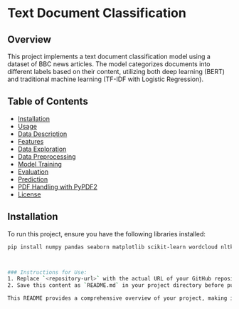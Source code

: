 # Text Document Classification

## Overview
This project implements a text document classification model using a dataset of BBC news articles. The model categorizes documents into different labels based on their content, utilizing both deep learning (BERT) and traditional machine learning (TF-IDF with Logistic Regression).

## Table of Contents
- [Installation](#installation)
- [Usage](#usage)
- [Data Description](#data-description)
- [Features](#features)
- [Data Exploration](#data-exploration)
- [Data Preprocessing](#data-preprocessing)
- [Model Training](#model-training)
- [Evaluation](#evaluation)
- [Prediction](#prediction)
- [PDF Handling with PyPDF2](#pdf-handling-with-pypdf2)
- [License](#license)

## Installation
To run this project, ensure you have the following libraries installed:
```bash
pip install numpy pandas seaborn matplotlib scikit-learn wordcloud nltk spacy transformers torch datasets tensorflow PyPDF2



### Instructions for Use:
1. Replace `<repository-url>` with the actual URL of your GitHub repository.
2. Save this content as `README.md` in your project directory before pushing it to GitHub.

This README provides a comprehensive overview of your project, making it easy for others (and yourself) to understand how to use it in the future. If you need any further modifications or additions, feel free to ask!
